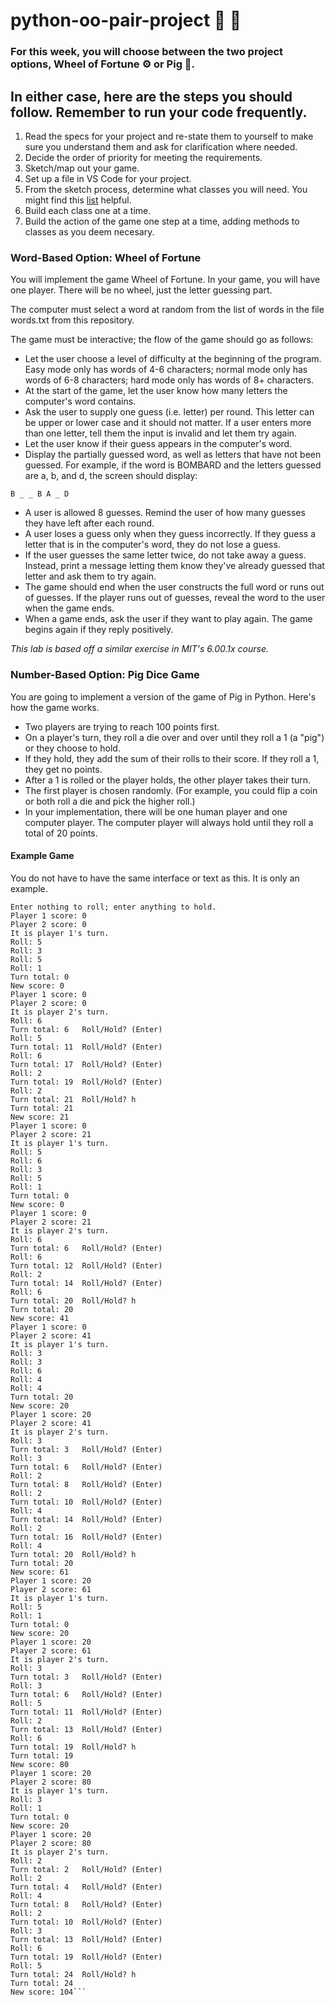 # python-oo-pair-project 🐍 🙌

### For this week, you will choose between the two project options, Wheel of Fortune ⚙️ or Pig 🎲.

## In either case, here are the steps you should follow. Remember to run your code frequently.
1. Read the specs for your project and re-state them to yourself to make sure you understand them and ask for clarification where needed.
2. Decide the order of priority for meeting the requirements.
3. Sketch/map out your game.
4. Set up a file in VS Code for your project.
5. From the sketch process, determine what classes you will need. You might find this [list](https://stackoverflow.com/questions/4203163/how-do-i-design-a-class-in-python) helpful.
6. Build each class one at a time.
7. Build the action of the game one step at a time, adding methods to classes as you deem necesary. 

### Word-Based Option: Wheel of Fortune

You will implement the game Wheel of Fortune. In your game, you will have one player.
There will be no wheel, just the letter guessing part.

The computer must select a word at random from the list of words in the file words.txt from this repository.

The game must be interactive; the flow of the game should go as follows:

- Let the user choose a level of difficulty at the beginning of the program. Easy mode only has words of 4-6 characters; normal mode only has words of 6-8 characters; hard mode only has words of 8+ characters.
- At the start of the game, let the user know how many letters the computer's word contains.
- Ask the user to supply one guess (i.e. letter) per round. This letter can be upper or lower case and it should not matter. If a user enters more than one letter, tell them the input is invalid and let them try again.
- Let the user know if their guess appears in the computer's word.
- Display the partially guessed word, as well as letters that have not been guessed. For example, if the word is BOMBARD and the letters guessed are a, b, and d, the screen should display:

`B _ _ B A _ D`

- A user is allowed 8 guesses. Remind the user of how many guesses they have left after each round.
- A user loses a guess only when they guess incorrectly. If they guess a letter that is in the computer's word, they do not lose a guess.
- If the user guesses the same letter twice, do not take away a guess. Instead, print a message letting them know they've already guessed that letter and ask them to try again.
- The game should end when the user constructs the full word or runs out of guesses. If the player runs out of guesses, reveal the word to the user when the game ends.
- When a game ends, ask the user if they want to play again. The game begins again if they reply positively.

_This lab is based off a similar exercise in MIT's 6.00.1x course._

### Number-Based Option: Pig Dice Game

You are going to implement a version of the game of Pig in Python. Here's how the game works.

- Two players are trying to reach 100 points first. 
- On a player's turn, they roll a die over and over until they roll a 1 (a "pig") or they choose to hold. 
- If they hold, they add the sum of their rolls to their score. If they roll a 1, they get no points. 
- After a 1 is rolled or the player holds, the other player takes their turn.
- The first player is chosen randomly. (For example, you could flip a coin or both roll a die and pick the higher roll.)
- In your implementation, there will be one human player and one computer player. The computer player will always hold until they roll a total of 20 points.

#### Example Game
You do not have to have the same interface or text as this. It is only an example.

```You will be player 2.
Enter nothing to roll; enter anything to hold.
Player 1 score: 0
Player 2 score: 0
It is player 1's turn.
Roll: 5
Roll: 3
Roll: 5
Roll: 1
Turn total: 0
New score: 0
Player 1 score: 0
Player 2 score: 0
It is player 2's turn.
Roll: 6
Turn total: 6 	Roll/Hold? (Enter)
Roll: 5
Turn total: 11 	Roll/Hold? (Enter)
Roll: 6
Turn total: 17 	Roll/Hold? (Enter)
Roll: 2
Turn total: 19 	Roll/Hold? (Enter)
Roll: 2
Turn total: 21 	Roll/Hold? h
Turn total: 21
New score: 21
Player 1 score: 0
Player 2 score: 21
It is player 1's turn.
Roll: 5
Roll: 6
Roll: 3
Roll: 5
Roll: 1
Turn total: 0
New score: 0
Player 1 score: 0
Player 2 score: 21
It is player 2's turn.
Roll: 6
Turn total: 6 	Roll/Hold? (Enter)
Roll: 6
Turn total: 12 	Roll/Hold? (Enter)
Roll: 2
Turn total: 14 	Roll/Hold? (Enter)
Roll: 6
Turn total: 20 	Roll/Hold? h
Turn total: 20
New score: 41
Player 1 score: 0
Player 2 score: 41
It is player 1's turn.
Roll: 3
Roll: 3
Roll: 6
Roll: 4
Roll: 4
Turn total: 20
New score: 20
Player 1 score: 20
Player 2 score: 41
It is player 2's turn.
Roll: 3
Turn total: 3 	Roll/Hold? (Enter)
Roll: 3
Turn total: 6 	Roll/Hold? (Enter)
Roll: 2
Turn total: 8 	Roll/Hold? (Enter)
Roll: 2
Turn total: 10 	Roll/Hold? (Enter)
Roll: 4
Turn total: 14 	Roll/Hold? (Enter)
Roll: 2
Turn total: 16 	Roll/Hold? (Enter)
Roll: 4
Turn total: 20 	Roll/Hold? h
Turn total: 20
New score: 61
Player 1 score: 20
Player 2 score: 61
It is player 1's turn.
Roll: 5
Roll: 1
Turn total: 0
New score: 20
Player 1 score: 20
Player 2 score: 61
It is player 2's turn.
Roll: 3
Turn total: 3 	Roll/Hold? (Enter)
Roll: 3
Turn total: 6 	Roll/Hold? (Enter)
Roll: 5
Turn total: 11 	Roll/Hold? (Enter)
Roll: 2
Turn total: 13 	Roll/Hold? (Enter)
Roll: 6
Turn total: 19 	Roll/Hold? h
Turn total: 19
New score: 80
Player 1 score: 20
Player 2 score: 80
It is player 1's turn.
Roll: 3
Roll: 1
Turn total: 0
New score: 20
Player 1 score: 20
Player 2 score: 80
It is player 2's turn.
Roll: 2
Turn total: 2 	Roll/Hold? (Enter)
Roll: 2
Turn total: 4 	Roll/Hold? (Enter)
Roll: 4
Turn total: 8 	Roll/Hold? (Enter)
Roll: 2
Turn total: 10 	Roll/Hold? (Enter)
Roll: 3
Turn total: 13 	Roll/Hold? (Enter)
Roll: 6
Turn total: 19 	Roll/Hold? (Enter)
Roll: 5
Turn total: 24 	Roll/Hold? h
Turn total: 24
New score: 104```


